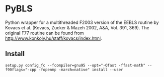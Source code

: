 PyBLS
=====

Python wrapper for a multithreaded F2003 version of the EEBLS routine by Kovacs et al. (Kovacs, Zucker & Mazeh 2002, A&A, Vol. 391, 369). The original F77 routine can be found from http://www.konkoly.hu/staff/kovacs/index.html.


Install
-------

	setup.py config_fc --fcompiler=gnu95 --opt="-Ofast -ffast-math" --f90flags="-cpp -fopenmp -march=native" install --user
